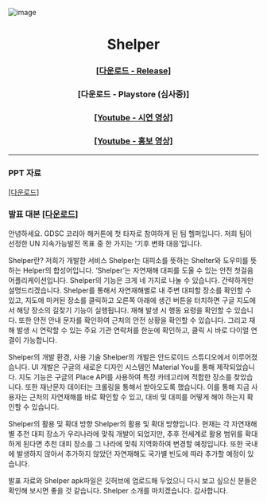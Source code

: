 ![image](https://user-images.githubusercontent.com/40740128/152348564-3a3e755b-8c92-45ca-bea6-82070a99e9fe.png)

<h1 align="center">Shelper</h1>
<h3 align="center"><a href="https://github.com/gdsckoreahackathon2022/01_Helper/releases/download/1.2.0/app-release.apk">[다운로드 - Release]</a></h3>
<h3 align="center">[다운로드 - Playstore (심사중)]</h3>
<h3 align="center"><a href="https://youtu.be/PpSN8mXIVS4">[Youtube - 시연 영상]</a></h3>
<h3 align="center"><a href="https://youtu.be/zKie5mX1YWk">[Youtube - 홍보 영상]</a></h3>

---

### PPT 자료

[[다운로드]](https://github.com/gdsckoreahackathon2022/01_Helper/raw/main/art/Shelper.pptx)

### 발표 대본 [[다운로드]](https://github.com/gdsckoreahackathon2022/01_Helper/raw/main/art/script.docx)

안녕하세요. GDSC 코리아 해커톤에 첫 타자로 참여하게 된 팀 헬퍼입니다. 저희 팀이 선정한 UN 지속가능발전 목표 중 한 가지는 ‘기후 변화 대응’입니다. 

Shelper란?
저희가 개발한 서비스 Shelper는 대피소를 뜻하는 Shelter와 도우미를 뜻하는 Helper의 합성어입니다. ‘Shelper’는 자연재해 대피를 도울 수 있는 안전 첫걸음 어플리케이션입니다. 
Shelper의 기능은 크게 네 가지로 나눌 수 있습니다. 간략하게만 설명드리겠습니다. Shelper를 통해서 자연재해별로 내 주변 대피할 장소를 확인할 수 있고, 지도에 마커된 장소를 클릭하고 오른쪽 아래에 생긴 버튼을 터치하면 구글 지도에서 해당 장소의 길찾기 기능이 실행됩니다. 재해 발생 시 행동 요령을 확인할 수 있습니다. 또한 안전 안내 문자를 확인하여 근처의 안전 상황을 확인할 수 있습니다. 그리고 재해 발생 시 연락할 수 있는 주요 기관 연락처를 한눈에 확인하고, 클릭 시 바로 다이얼 연결이 가능합니다.

Shelper의 개발 환경, 사용 기술
Shelper의 개발은 안드로이드 스튜디오에서 이루어졌습니다. UI 개발은 구글의 새로운 디자인 시스템인 Material You를 통해 제작되었습니다. 지도 기능은 구글의 Place API를 사용하여 특정 카테고리에 적합한 장소를 찾았습니다. 또한 재난문자 데이터는 크롤링을 통해서 받아오도록 했습니다. 이를 통해 지금 사용자는 근처의 자연재해를 바로 확인할 수 있고, 대비 및 대피를 어떻게 해야 하는지 확인할 수 있습니다.

Shelper의 활용 및 확대 방향
Shelper의 활용 및 확대 방향입니다. 현재는 각 자연재해별 추천 대피 장소가 우리나라에 맞춰 개발이 되었지만, 추후 전세계로 활용 범위를 확대하게 된다면 추천 대피 장소를 그 나라에 맞춰 지역화하여 변경할 예정입니다. 또한 국내에 발생하지 않아서 추가하지 않았던 자연재해도 국가별 빈도에 따라 추가할 예정이 있습니다.

발표 자료와 Shelper apk파일은 깃허브에 업로드해 두었으니 다시 보고 싶으신 분들은 확인해 보시면 좋을 것 같습니다. Shelper 소개를 마치겠습니다. 감사합니다.
